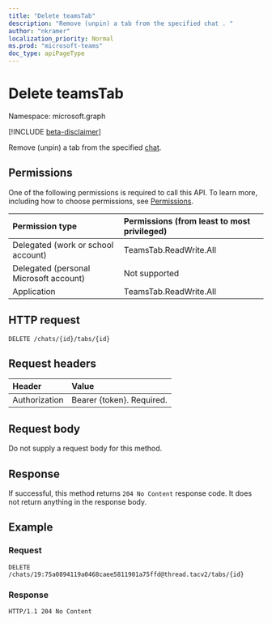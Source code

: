 ```yaml
---
title: "Delete teamsTab"
description: "Remove (unpin) a tab from the specified chat . "
author: "nkramer"
localization_priority: Normal
ms.prod: "microsoft-teams"
doc_type: apiPageType
---
```


# Delete teamsTab

Namespace: microsoft.graph

[!INCLUDE [beta-disclaimer](../../includes/beta-disclaimer.md)]

Remove (unpin) a tab from the specified [chat](../resources/chat.md). 

## Permissions
One of the following permissions is required to call this API. To learn more, including how to choose permissions, see [Permissions](/graph/permissions-reference).

|Permission type      | Permissions (from least to most privileged)| 
|:--------------------|:---------------------------------|
|Delegated (work or school account) |TeamsTab.ReadWrite.All  |
|Delegated (personal Microsoft account)  | Not supported |
|Application | TeamsTab.ReadWrite.All  |

## HTTP request
<!-- { "blockType": "ignored" } -->

```http
DELETE /chats/{id}/tabs/{id}
```

## Request headers
| Header       | Value |
|:---------------|:--------|
| Authorization  | Bearer {token}. Required.  |

## Request body
Do not supply a request body for this method.

## Response

If successful, this method returns `204 No Content` response code. It does not return anything in the response body.

## Example

### Request

<!-- {
  "blockType": "request",
  "name": "delete_tab_in_chat"
}-->

```http
DELETE /chats/19:75a0894119a0468caee5811901a75ffd@thread.tacv2/tabs/{id}
```

### Response
<!-- {
  "blockType": "response",
  "truncated": true,
  "@odata.type": "microsoft.graph.team"
} -->

```http
HTTP/1.1 204 No Content
```

<!-- uuid: 8fcb5dbc-d5aa-4681-8e31-b001d5168d79
2015-10-25 14:57:30 UTC -->
<!--
{
  "type": "#page.annotation",
  "description": "Delete tab from chat",
  "keywords": "",
  "section": "documentation",
  "tocPath": "",
  "suppressions": [
  ]
}
-->
